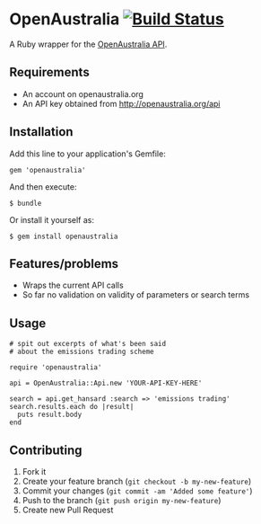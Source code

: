 # OpenAustralia [![Build Status](https://secure.travis-ci.org/henare/openaustralia-api.png?branch=master)](http://travis-ci.org/henare/openaustralia-api)

A Ruby wrapper for the [OpenAustralia API](http://www.openaustralia.org/api/).

## Requirements

* An account on openaustralia.org
* An API key obtained from http://openaustralia.org/api

## Installation

Add this line to your application's Gemfile:

    gem 'openaustralia'

And then execute:

    $ bundle

Or install it yourself as:

    $ gem install openaustralia

## Features/problems

* Wraps the current API calls
* So far no validation on validity of parameters or search terms

## Usage

    # spit out excerpts of what's been said
    # about the emissions trading scheme

    require 'openaustralia'

    api = OpenAustralia::Api.new 'YOUR-API-KEY-HERE'

    search = api.get_hansard :search => 'emissions trading'
    search.results.each do |result|
      puts result.body
    end

## Contributing

1. Fork it
2. Create your feature branch (`git checkout -b my-new-feature`)
3. Commit your changes (`git commit -am 'Added some feature'`)
4. Push to the branch (`git push origin my-new-feature`)
5. Create new Pull Request

